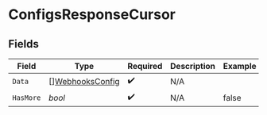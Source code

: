 # ConfigsResponseCursor


## Fields

| Field                                                     | Type                                                      | Required                                                  | Description                                               | Example                                                   |
| --------------------------------------------------------- | --------------------------------------------------------- | --------------------------------------------------------- | --------------------------------------------------------- | --------------------------------------------------------- |
| `Data`                                                    | [][WebhooksConfig](../../models/shared/webhooksconfig.md) | :heavy_check_mark:                                        | N/A                                                       |                                                           |
| `HasMore`                                                 | *bool*                                                    | :heavy_check_mark:                                        | N/A                                                       | false                                                     |